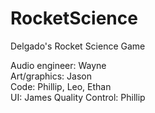 # RocketScience
Delgado's Rocket Science Game

Audio engineer: Wayne\
Art/graphics: Jason\
Code: Phillip, Leo, Ethan\
UI: James
Quality Control: Phillip
